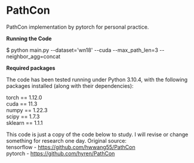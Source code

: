 # PathCon

PathCon implementation by pytorch for personal practice.

**Running the Code**

$ python main.py --dataset='wn18' --cuda --max_path_len=3 --neighbor_agg=concat

**Required packages**

The code has been tested running under Python 3.10.4, with the following packages installed (along with their dependencies):

torch == 1.12.0  
cuda == 11.3  
numpy == 1.22.3  
scipy == 1.7.3  
sklearn == 1.1.1

This code is just a copy of the code below to study.
I will revise or change something for research one day.
Original source:  
tensorflow - https://github.com/hwwang55/PathCon  
pytorch - https://github.com/hyren/PathCon  
